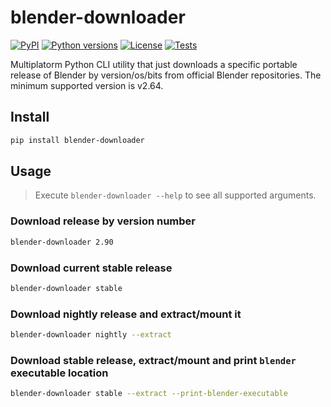 # blender-downloader

[![PyPI][pypi-version-badge-link]][pypi-link]
[![Python versions][pypi-pyversions-badge-link]][pypi-link]
[![License][license-image]][license-link]
[![Tests][tests-image]][tests-link]

Multiplatorm Python CLI utility that just downloads a specific portable
release of Blender by version/os/bits from official Blender repositories. The
minimum supported version is v2.64.

## Install

```bash
pip install blender-downloader
```

## Usage

> Execute `blender-downloader --help` to see all supported arguments.

### Download release by version number

```bash
blender-downloader 2.90
```

### Download current stable release

```bash
blender-downloader stable
```

### Download nightly release and extract/mount it

```bash
blender-downloader nightly --extract
```

### Download stable release, extract/mount and print `blender` executable location

```bash
blender-downloader stable --extract --print-blender-executable
```

[pypi-link]: https://pypi.org/project/blender-downloader
[pypi-version-badge-link]: https://img.shields.io/pypi/v/blender-downloader
[pypi-pyversions-badge-link]: https://img.shields.io/pypi/pyversions/blender-downloader
[license-image]: https://img.shields.io/pypi/l/blender-downloader?color=light-green
[license-link]: https://github.com/mondeja/blender-downloader/blob/master/LICENSE
[tests-image]: https://img.shields.io/github/workflow/status/mondeja/blender-downloader/CI
[tests-link]: https://github.com/mondeja/blender-downloader/actions?query=workflow%3ACI
